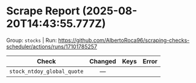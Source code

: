 # Scrape Report (2025-08-20T14:43:55.777Z)

Group: `stocks`  |  Run: https://github.com/AlbertoRoca96/scraping-checks-scheduler/actions/runs/17101785257

| Check | Changed | Keys | Error |
|---|:---:|:--|:--|
| `stock_ntdoy_global_quote` | — |  |  |
